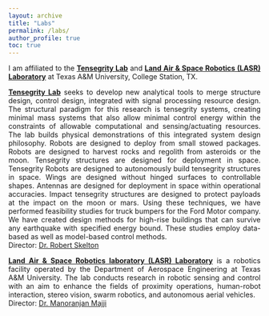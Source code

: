 ```yaml
---
layout: archive
title: "Labs"
permalink: /labs/
author_profile: true
toc: true
---
```


<div style="text-align: justify;" markdown="1">

I am affiliated to the **[Tensegrity Lab](https://engineering.tamu.edu/aerospace/profiles/skelton-robert.html)** and **[Land Air & Space Robotics (LASR) Laboratory](https://lasr.tamu.edu/)** at Texas A&M University, College Station, TX. 

**[Tensegrity Lab](https://engineering.tamu.edu/aerospace/profiles/skelton-robert.html)** seeks to develop new analytical tools to merge structure design, control design, integrated with signal processing resource design. The structural paradigm for this research is tensegrity systems, creating minimal mass systems that also allow minimal control energy within the constraints of allowable computational and sensing/actuating resources. The lab builds physical demonstrations of this integrated system design philosophy. Robots are designed to deploy from small stowed packages. Robots are designed to harvest rocks and regolith from asteroids or the moon. Tensegrity structures are designed for deployment in space. Tensegrity Robots are designed to autonomously build tensegrity structures in space. Wings are designed without hinged surfaces to controllable shapes. Antennas are designed for deployment in space within operational accuracies. Impact tensegrity structures are designed to protect payloads at the impact on the moon or mars. Using these techniques, we have performed feasibility studies for truck bumpers for the Ford Motor company. We have created design methods for high-rise buildings that can survive any earthquake with specified energy bound. These studies employ data-based as well as model-based control methods.    
Director: [Dr. Robert Skelton](https://bobskelton.github.io/)       

**[Land Air & Space Robotics laboratory (LASR) Laboratory](https://lasr.tamu.edu/)** is a robotics facility operated by the Department of Aerospace Engineering at Texas A&M University. The lab conducts research in robotic sensing and control with an aim to enhance the fields of proximity operations, human-robot interaction, stereo vision, swarm robotics, and autonomous aerial vehicles.      
Director: [Dr. Manoranjan Majji](https://engineering.tamu.edu/aerospace/profiles/majji-manoranjan.html)   
</div>  